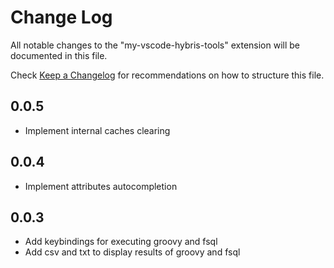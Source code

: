 # Change Log

All notable changes to the "my-vscode-hybris-tools" extension will be documented in this file.

Check [Keep a Changelog](http://keepachangelog.com/) for recommendations on how to structure this file.

## 0.0.5

- Implement internal caches clearing

## 0.0.4

- Implement attributes autocompletion

## 0.0.3

- Add keybindings for executing groovy and fsql
- Add csv and txt to display results of groovy and fsql